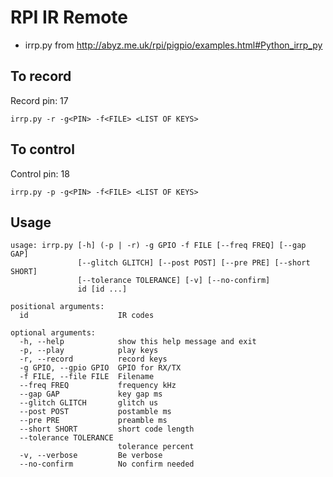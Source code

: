 # RPI IR Remote

* irrp.py from http://abyz.me.uk/rpi/pigpio/examples.html#Python_irrp_py

## To record
Record pin: 17
````
irrp.py -r -g<PIN> -f<FILE> <LIST OF KEYS>
````

## To control
Control pin: 18
````
irrp.py -p -g<PIN> -f<FILE> <LIST OF KEYS>
````

## Usage
````
usage: irrp.py [-h] (-p | -r) -g GPIO -f FILE [--freq FREQ] [--gap GAP]
               [--glitch GLITCH] [--post POST] [--pre PRE] [--short SHORT]
               [--tolerance TOLERANCE] [-v] [--no-confirm]
               id [id ...]

positional arguments:
  id                    IR codes

optional arguments:
  -h, --help            show this help message and exit
  -p, --play            play keys
  -r, --record          record keys
  -g GPIO, --gpio GPIO  GPIO for RX/TX
  -f FILE, --file FILE  Filename
  --freq FREQ           frequency kHz
  --gap GAP             key gap ms
  --glitch GLITCH       glitch us
  --post POST           postamble ms
  --pre PRE             preamble ms
  --short SHORT         short code length
  --tolerance TOLERANCE
                        tolerance percent
  -v, --verbose         Be verbose
  --no-confirm          No confirm needed
````